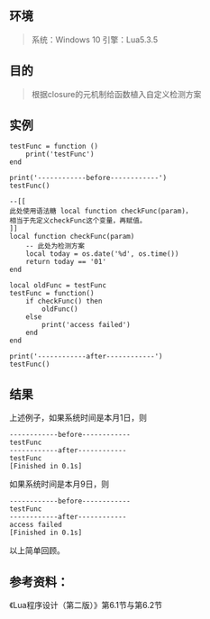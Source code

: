## 环境

> 系统：Windows 10
> 引擎：Lua5.3.5

## 目的

> 根据closure的元机制给函数植入自定义检测方案

## 实例

```
testFunc = function ()
	print('testFunc')
end

print('------------before------------')
testFunc()

--[[
此处使用语法糖 local function checkFunc(param)，
相当于先定义checkFunc这个变量，再赋值。
]]
local function checkFunc(param)
	-- 此处为检测方案
	local today = os.date('%d', os.time())
	return today == '01'
end

local oldFunc = testFunc
testFunc = function()
	if checkFunc() then
		oldFunc()
	else
		print('access failed')
	end
end

print('------------after------------')
testFunc()
```

## 结果

上述例子，如果系统时间是本月1日，则

```
------------before------------
testFunc
------------after------------
testFunc
[Finished in 0.1s]
```

如果系统时间是本月9日，则

```
------------before------------
testFunc
------------after------------
access failed
[Finished in 0.1s]
```



以上简单回顾。

## 参考资料：

《Lua程序设计（第二版）》第6.1节与第6.2节